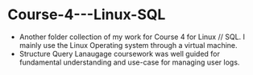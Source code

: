 # Course-4---Linux-SQL

- Another folder collection of my work for Course 4 for Linux // SQL. I mainly use the Linux Operating system through a virtual machine.
- Structure Query Lanaugage coursework was well guided for fundamental understanding and use-case for managing user logs. 
